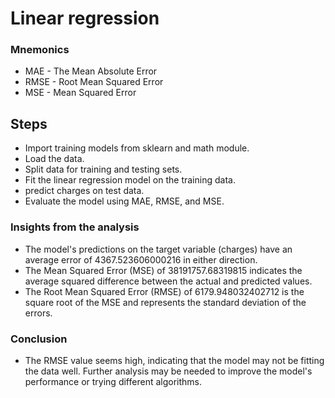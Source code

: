 # Linear regression

### Mnemonics

* MAE - The Mean Absolute Error
* RMSE - Root Mean Squared Error
* MSE - Mean Squared Error

## Steps

* Import training models from sklearn and math module.
* Load the data.
* Split data for training and testing sets.
* Fit the linear regression model on the training data.
* predict charges on test data.
* Evaluate the model using MAE, RMSE, and MSE.

### Insights from the analysis

* The model's predictions on the target variable (charges) have an average error of 4367.523606000216 in either direction.
* The Mean Squared Error (MSE) of 38191757.68319815 indicates the average squared difference between the actual and predicted values.
* The Root Mean Squared Error (RMSE) of 6179.948032402712 is the square root of the MSE and represents the standard deviation of the errors.

### Conclusion

* The RMSE value seems high, indicating that the model may not be fitting the data well. Further analysis may be needed to improve the model's performance or trying different algorithms.
